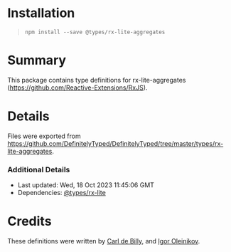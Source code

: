 # Installation
> `npm install --save @types/rx-lite-aggregates`

# Summary
This package contains type definitions for rx-lite-aggregates (https://github.com/Reactive-Extensions/RxJS).

# Details
Files were exported from https://github.com/DefinitelyTyped/DefinitelyTyped/tree/master/types/rx-lite-aggregates.

### Additional Details
 * Last updated: Wed, 18 Oct 2023 11:45:06 GMT
 * Dependencies: [@types/rx-lite](https://npmjs.com/package/@types/rx-lite)

# Credits
These definitions were written by [Carl de Billy](http://carl.debilly.net/), and [Igor Oleinikov](https://github.com/Igorbek).

